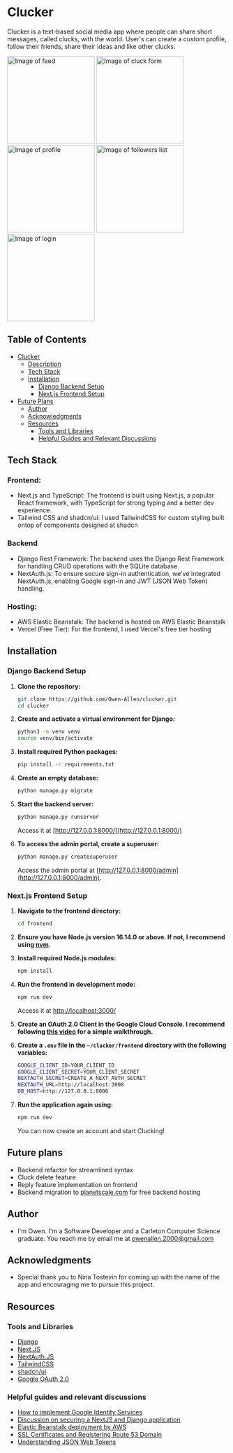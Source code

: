 # Clucker
Clucker is a text-based social media app where people can share short messages, called clucks, with the world. User's can create a custom profile, follow their friends, share their ideas and like other clucks.

<p float="left">
<img alt="Image of feed" src="https://github.com/Owen-Allen/clucker/blob/main/images/feed.jpg" width="200">
<img alt="Image of cluck form" src="https://github.com/Owen-Allen/clucker/blob/main/images/cluck.jpg" width="200">
<img alt="Image of profile" src="https://github.com/Owen-Allen/clucker/blob/main/images/profile.jpg" width="200">
<img alt="Image of followers list" src="https://github.com/Owen-Allen/clucker/blob/main/images/followers.jpg" width="200">
<img alt="Image of login" src="https://github.com/Owen-Allen/clucker/blob/main/images/login.jpg" width="200">
</p>


## Table of Contents

- [Clucker](#clucker)
  - [Description](#description)
  - [Tech Stack](#tech-stack)
  - [Installation](#installation)
    - [Django Backend Setup](#django-backend-setup)
    - [Next.js Frontend Setup](#nextjs-frontend-setup)
- [Future Plans](#future-plans)
  - [Author](#author)
  - [Acknowledgments](#acknowledgments)
  - [Resources](#resources)
    - [Tools and Libraries](#tools-and-libraries)
    - [Helpful Guides and Relevant Discussions](#helpful-guides-and-relevant-discussions)


## Tech Stack

### Frontend:

- Next.js and TypeScript: The frontend is built using Next.js, a popular React framework, with TypeScript for strong typing and a better dev experience.
- Tailwind CSS and shadcn/ui: I used TailwindCSS for custom styling built ontop of components designed at shadcn

### Backend
- Django Rest Framework: The backend uses the Django Rest Framework for handling CRUD operations with the SQLite database.
- NextAuth.js: To ensure secure sign-in authentication, we've integrated NextAuth.js, enabling Google sign-in and JWT (JSON Web Token) handling.

### Hosting:
- AWS Elastic Beanstalk: The backend is hosted on AWS Elastic Beanstalk
- Vercel (Free Tier): For the frontend, I used Vercel's free tier hosting

## Installation

### Django Backend Setup

1. **Clone the repository:**
   ```bash
   git clone https://github.com/Owen-Allen/clucker.git
   cd clucker
   ```

2. **Create and activate a virtual environment for Django:**
   ```bash
   python3 -m venv venv
   source venv/bin/activate
   ```

3. **Install required Python packages:**
   ```bash
   pip install -r requirements.txt
   ```

4. **Create an empty database:**
   ```bash
   python manage.py migrate
   ```

5. **Start the backend server:**
   ```bash
   python manage.py runserver
   ```
   Access it at [http://127.0.0.1:8000/](http://127.0.0.1:8000/)

6. **To access the admin portal, create a superuser:**
   ```bash
   python manage.py createsuperuser
   ```
   Access the admin portal at [http://127.0.0.1:8000/admin](http://127.0.0.1:8000/admin).

### Next.js Frontend Setup

1. **Navigate to the frontend directory:**
   ```bash
   cd frontend
   ```

2. **Ensure you have Node.js version 16.14.0 or above. If not, I recommend using [nvm](https://www.freecodecamp.org/news/node-version-manager-nvm-install-guide/).**

3. **Install required Node.js modules:**
   ```bash
   npm install
   ```

4. **Run the frontend in development mode:**
   ```bash
   npm run dev
   ```
   Access it at [http://localhost:3000/](http://localhost:3000/)

5. **Create an OAuth 2.0 Client in the Google Cloud Console. I recommend following [this video](https://www.youtube.com/watch?v=roxC8SMs7HU&ab_channel=CooperCodes) for a simple walkthrough.**

6. **Create a `.env` file in the `~/clucker/frontend` directory with the following variables:**
   ```bash
   GOOGLE_CLIENT_ID=YOUR_CLIENT_ID
   GOOGLE_CLIENT_SECRET=YOUR_CLIENT_SECRET
   NEXTAUTH_SECRET=CREATE_A_NEXT_AUTH_SECRET
   NEXTAUTH_URL=http://localhost:3000
   DB_HOST=http://127.0.0.1:8000
   ```

7. **Run the application again using:**
   ```bash
   npm run dev
   ```
   You can now create an account and start Clucking!


## Future plans
- Backend refactor for streamlined syntax
- Cluck delete feature
- Reply feature implementation on frontend
- Backend migration to [planetscale.com](planetcale.com) for free backend hosting

## Author

- I'm Owen. I'm a Software Developer and a Carleton Computer Science graduate. You reach me by email me at owenallen.2000@gmail.com

## Acknowledgments

- Special thank you to Nina Tostevin for coming up with the name of the app and encouraging me to pursue this project.

## Resources

### Tools and Libraries
- [Django](https://www.djangoproject.com/)
- [Next.JS](https://nextjs.org/)
- [NextAuth.JS](https://next-auth.js.org/)
- [TailwindCSS](https://tailwindcss.com/)
- [shadcn/ui](https://ui.shadcn.com/)
- [Google OAuth 2.0](https://developers.google.com/identity/protocols/oauth2)

### Helpful guides and relevant discussions
- [How to implement Google Identity Services](https://www.youtube.com/watch?v=roxC8SMs7HU&ab_channel=CooperCodes)
- [Discussion on securing a NextJS and Django application](https://github.com/nextauthjs/next-auth/discussions/1350)
- [Elastic Beanstalk deployment by AWS](https://docs.aws.amazon.com/elasticbeanstalk/latest/dg/create-deploy-python-django.html)
- [SSL Certificates and Registering Route 53 Domain](https://www.youtube.com/watch?v=BeOKTpFsuvk&ab_channel=WornOffKeys)
- [Understanding JSON Web Tokens](https://auth0.com/blog/refresh-tokens-what-are-they-and-when-to-use-them/#Token-Types)

